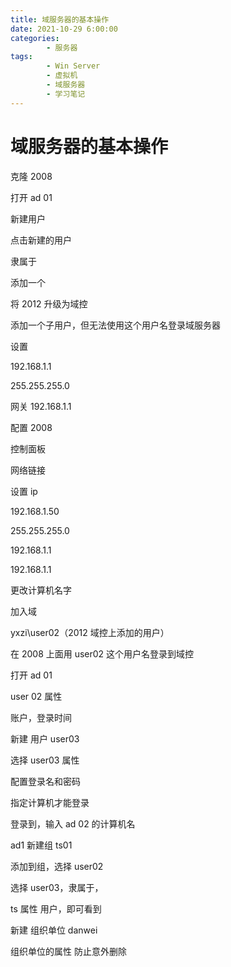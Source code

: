 ```yaml
---
title: 域服务器的基本操作
date: 2021-10-29 6:00:00
categories:
        - 服务器
tags:
        - Win Server
        - 虚拟机
        - 域服务器
        - 学习笔记
---
```


# 域服务器的基本操作

克隆 2008

打开 ad 01

新建用户

点击新建的用户

隶属于

添加一个

将 2012 升级为域控

添加一个子用户，但无法使用这个用户名登录域服务器

设置

192.168.1.1

255.255.255.0

网关 192.168.1.1

配置 2008

控制面板

网络链接

设置 ip

192.168.1.50

255.255.255.0

192.168.1.1

192.168.1.1

更改计算机名字

加入域

yxzi\user02（2012 域控上添加的用户）

在 2008 上面用 user02 这个用户名登录到域控

打开 ad 01

user 02 属性

账户，登录时间

新建 用户 user03

选择 user03 属性

配置登录名和密码

指定计算机才能登录

登录到，输入 ad 02 的计算机名

ad1 新建组 ts01

添加到组，选择 user02

选择 user03，隶属于，

ts 属性 用户，即可看到

新建 组织单位 danwei

组织单位的属性 防止意外删除
